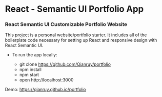# React - Semantic UI Portfolio App

### React Semantic UI Customizable Portfolio Website
<p>This project is a personal website/portfolio starter. It includes all of the boilerplate code necessary for setting up React and responsive design with React Semantic UI.</p>

* To run the app locally:</p>
   * git clone https://github.com/Qianruy/portfolio
   * npm install
   * npm start
   * open http://localhost:3000

Demo: https://qianruy.github.io/portfolio
